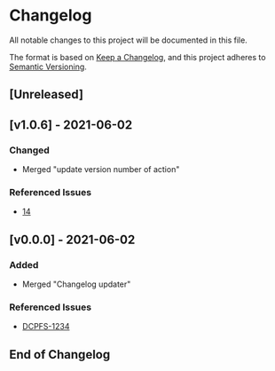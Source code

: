 # Changelog
All notable changes to this project will be documented in this file.

The format is based on [Keep a Changelog](https://keepachangelog.com/en/1.0.0/),
and this project adheres to [Semantic Versioning](https://semver.org/spec/v2.0.0.html).

## [Unreleased]

## [v1.0.6] - 2021-06-02
### Changed
- Merged "update version number of action"
### Referenced Issues
- [14](https://github.com/KrogerWalt/action-update-changelog/issues/14)

## [v0.0.0] - 2021-06-02
### Added
- Merged "Changelog updater"
### Referenced Issues
- [DCPFS-1234](https://github.com/KrogerWalt/action-update-changelog/issues/DCPFS-1234)


## End of Changelog
